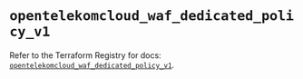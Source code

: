 # `opentelekomcloud_waf_dedicated_policy_v1`

Refer to the Terraform Registry for docs: [`opentelekomcloud_waf_dedicated_policy_v1`](https://registry.terraform.io/providers/opentelekomcloud/opentelekomcloud/1.36.29/docs/resources/waf_dedicated_policy_v1).
